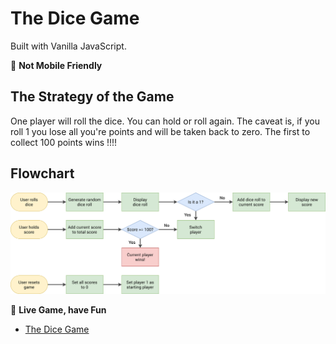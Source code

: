 # The Dice Game

Built with Vanilla JavaScript.

📌 **Not Mobile Friendly**

## The Strategy of the Game

One player will roll the dice. You can hold or roll again. The caveat is, if you roll 1 you lose all you're points and will be taken back to zero. The first to collect 100 points wins !!!!

## Flowchart

![Dice Game Flowchart](dice-game-flowchart.png)

📌 **Live Game, have Fun**

- [The Dice Game](https://guess-that-number.web.app)
